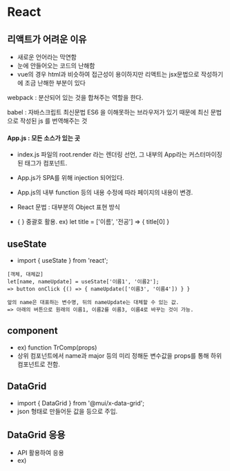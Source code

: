 # React

## 리액트가 어려운 이유

- 새로운 언어라는 막연함
- 눈에 안들어오는 코드의 난해함
- vue의 경우 html과 비슷하여 접근성이 용이하지만 리액트는 jsx문법으로 작성하기에 조금 난해한 부분이 있다



webpack : 분산되어 있는 것을 합쳐주는 역할을 한다.

babel : 자바스크립트 최신문법 ES6 을 이해못하는 브라우저가 있기 때문에 최신 문법으로 작성된 js 를 번역해주는 것



#### App.js : 모든 소스가 있는 곳

- index.js 파일의 root.render 라는 렌더링 선언, 그 내부의 App라는 커스터마이징된 태그가 컴포넌트.
- App.js가 SPA를 위해 injection 되어있다.
- App.js의 내부 function 등의 내용 수정에 따라 페이지의 내용이 변경.

- React 문법 : 대부분의 Object 표현 방식
- { } 중괄호 활용. ex) let title = ['이름', '전공'] => { title[0] }

## useState

- import { useState } from 'react';

```
[객체, 대체값]
let[name, nameUpdate] = useState['이름1', '이름2'];
=> button onClick {() => { nameUpdate(['이름3', '이름4']) } }

앞의 name은 대표하는 변수명, 뒤의 nameUpdate는 대체할 수 있는 값.
=> 아래의 버튼으로 원래의 이름1, 이름2를 이름3, 이름4로 바꾸는 것이 가능.
```

## component

- ex) function TrComp(props)
- 상위 컴포넌트에서 name과 major 등의 미리 정해둔 변수값을 props를 통해 하위 컴포넌트로 전함.

## DataGrid

- import { DataGrid } from '@mui/x-data-grid';
- json 형태로 만들어둔 값을 <DataGrid rows={rows} columns={columns} /> 등으로 주입.

## DataGrid 응용

- API 활용하여 응용
- ex) <DataGrid rows={rows} columns={columns} rowsPerPageOptions={[13,26,100]} checkboxSelection />

